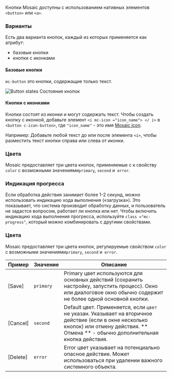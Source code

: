Кнопки Mosaic доступны с использованием нативных элементов `<button>` или `<a>`.

### Варианты
Есть два варианта кнопок, каждый из которых применяется как атрибут:
+ базовые кнопки
+ кнопки с иконками

#### Базовые кнопки

`mc-button` это кнопки, содержащие только текст.

<!-- example(button-overview) -->

![Button states](./assets/images/Basic_buttons.png)
Состояния кнопок

#### Кнопки с иконками
Кнопки состоят из иконки и могут содержать текст.
Чтобы создать кнопку с иконкой, добавьте элемент `<i mc-icon ="icon_name"> </ i>` в `<button c-icon-button>`, где `"icon_name"` - это имя [Mosaic icon](https://github.com/positive-js/mosaic-icons).

Например:
Добавьте любой текст до или после элемента `<i>`, чтобы разместить текст кнопки справа или слева от иконки.

### Цвета
Mosaic предоставляет три цвета кнопок, применяемые с к свойству `color` с возможными значениями`primary`, `second` и` error`.

### Индикация прогресса
Если обработка действия занимает более 1-2 секунд, можно использовать индикацию хода выполнения («загрузка»).
Это показывает, что система производит обработку данных, и пользователь не задастся вопросом, работает ли кнопка или нет.
Чтобы включить индикацию хода выполнения прогресса, используйте `class ="mc-progress"`, который можно комбинировать с другими свойствами.

### Цвета

Mosaic предоставляет три цвета кнопок, регулируемые свойством `color` с возможными значениями`primary`, `second` и` error`.

| Пример          |  Значение  | Описание |
|--------------------|-------------|---------|
| [Save] | `primary` | Primary цвет используются для основных действий (сохранить настройку, запустить процесс). Окно или диалоговое окно обычно содержит не более одной основной кнопки.  |
|  [Cancel] | `second` | Default цвет. Применяется, если `цвет` не указан. Указывает на вторичное действие (если в окне несколько кнопок) или отмену действия. ** Отмена ** - обычно дополнительная кнопка действия. |
|  [Delete]    | `error` | Error цвет указывает на потенциально опасное действие. Может использоваться при удалении важного системного объекта.


 
